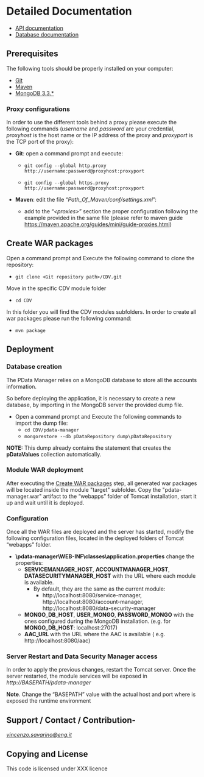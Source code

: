 
# Detailed Documentation
- [API documentation](api/)
- [Database documentation](database/)


## Prerequisites

The following tools should be properly installed on your computer:

-   [Git](https://git-scm.com/downloads)
-   [Maven](https://maven.apache.org/download.cgi)
-   [MongoDB 3.3.*](https://www.mongodb.com/download-center#community)

### Proxy configurations

In order to use the different tools behind a proxy please execute the
following commands (*username* and *password* are your credential,
*proxyhost* is the host name or the IP address of the proxy and
*proxyport* is the TCP port of the proxy):

-   **Git**: open a command prompt and execute:

    -   `git config --global http.proxy http://username:password@proxyhost:proxyport`

    -   `git config --global https.proxy http://username:password@proxyhost:proxyport`
    
-   **Maven**: edit the file “*Path\_Of\_Maven/conf/settings.xml*”:
    -   add to the “*&lt;proxies&gt;*” section the proper configuration following the example provided in the same file (please refer to maven guide https://maven.apache.org/guides/mini/guide-proxies.html)

## Create WAR packages

Open a command prompt and Execute the following command to clone the
repository:

-   `git clone <Git repository path>/CDV.git`

Move in the specific CDV module folder

-   `cd CDV`

In this folder you will find the CDV modules subfolders. In order to create all war packages please run the following command:

-   `mvn package`



## Deployment

### Database creation

The PData Manager relies on a MongoDB database to store all the accounts information.

So before deploying the application, it is necessary to create a new database, by importing in the MongoDB server the provided dump file.
- Open a command prompt and Execute the following commands to import the dump file:
    - `cd CDV/pdata-manager`
    - `mongorestore --db pDataRepository dump\pDataRepository`

**NOTE:**
This dump already contains the statement that creates the **pDataValues** collection automatically.

### Module WAR deployment
After executing the [Create WAR packages](#create-war-package) step, all generated war packages will be located inside the module "target" subfolder. Copy the "pdata-manager.war" artifact to the “webapps” folder of Tomcat installation, start it up and wait until it is deployed.

### Configuration

Once all the WAR files are deployed and the server has started, modify
the following configuration files, located in the deployed folders of
Tomcat “webapps” folder.

-   **\pdata-manager\WEB-INF\classes\application.properties** change the properties:
    -  **SERVICEMANAGER_HOST**, **ACCOUNTMANAGER_HOST**, **DATASECURITYMANAGER_HOST** with the URL where each module is available.
        -    By default, they are the same as the current module: 
                - http://localhost:8080/service-manager, http://localhost:8080/account-manager, http://localhost:8080/data-security-manager
    - **MONGO_DB_HOST**, **USER_MONGO**, **PASSWORD_MONGO** with the ones configured during the MongoDB installation. (e.g. for **MONGO_DB_HOST**: localhost:27017)
    - **AAC_URL** with the URL where the AAC is available ( e.g. http://localhost:8080/aac)


### Server Restart and Data Security Manager access


In order to apply the previous changes, restart the Tomcat server. Once
the server restarted, the module services will be exposed in
*http://BASEPATH/pdata-manager*

**Note**. Change the “BASEPATH” value with the actual host and port
where is exposed the runtime environment

## Support / Contact / Contribution-

[*vincenzo.savarino@eng.it*](mailto:vincenzo.savarino@eng.it)

## Copying and License

This code is licensed under XXX licence
